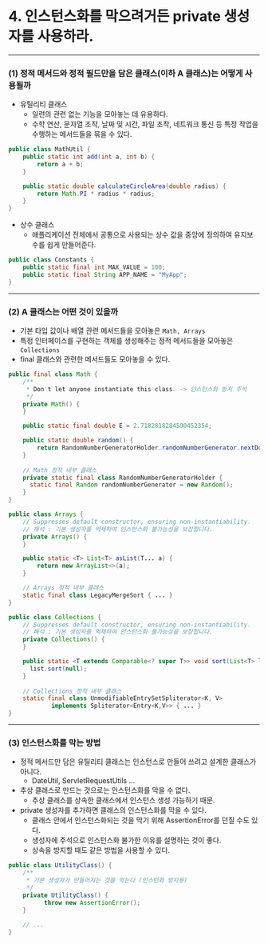 # 4. 인스턴스화를 막으려거든 private 생성자를 사용하라.

---

### (1) 정적 메서드와 정적 필드만을 담은 클래스(이하 A 클래스)는 어떻게 사용될까
- 유틸리티 클래스 
  - 일련의 관련 없는 기능을 모아놓는 데 유용하다.
  - 수학 연산, 문자열 조작, 날짜 및 시간, 파일 조작, 네트워크 통신 등 특정 작업을 수행하는 메서드들을 묶을 수 있다.
```java
public class MathUtil {
    public static int add(int a, int b) {
        return a + b;
    }

    public static double calculateCircleArea(double radius) {
        return Math.PI * radius * radius;
    }
}
```
- 상수 클래스
  - 애플리케이션 전체에서 공통으로 사용되는 상수 값을 중앙에 정의하여 유지보수를 쉽게 만들어준다.
```java
public class Constants {
    public static final int MAX_VALUE = 100;
    public static final String APP_NAME = "MyApp";
}
```

---

### (2) A 클래스는 어떤 것이 있을까
- 기본 타입 값이나 배열 관련 메서드들을 모아놓은 `Math, Arrays` 
- 특정 인터페이스를 구현하는 객체를 생성해주는 정적 메서드들을 모아놓은 `Collections`
- final 클래스와 관련한 메서드들도 모아놓을 수 있다.
```java
public final class Math {
    /**
     * Don't let anyone instantiate this class. -> 인스턴스화 방지 주석
     */
    private Math() {
    }

    public static final double E = 2.7182818284590452354;

    public static double random() {
        return RandomNumberGeneratorHolder.randomNumberGenerator.nextDouble();
    }
    
    // Math 정적 내부 클래스
    private static final class RandomNumberGeneratorHolder {
      static final Random randomNumberGenerator = new Random();
    }
}
```
```java
public class Arrays {
    // Suppresses default constructor, ensuring non-instantiability.
    // 해석 : 기본 생성자를 억제하여 인스턴스화 불가능성을 보장합니다.
    private Arrays() {
    }

    public static <T> List<T> asList(T... a) {
        return new ArrayList<>(a);
    }

    // Arrays 정적 내부 클래스
    static final class LegacyMergeSort { ... }
}
```
```java
public class Collections {
    // Suppresses default constructor, ensuring non-instantiability.
    // 해석 : 기본 생성자를 억제하여 인스턴스화 불가능성을 보장합니다.
    private Collections() {
    }

    public static <T extends Comparable<? super T>> void sort(List<T> list) {
      list.sort(null);
    }
    
    // Collections 정적 내부 클래스
    static final class UnmodifiableEntrySetSpliterator<K, V>
            implements Spliterator<Entry<K,V>> { ... }
}

```

---

### (3) 인스턴스화를 막는 방법
- 정적 메서드만 담은 유틸리티 클래스는 인스턴스로 만들어 쓰려고 설계한 클래스가 아니다.
  - DateUtil, ServletRequestUtils ...
- 추상 클래스로 만드는 것으로는 인스턴스화를 막을 수 없다.
  - 추상 클래스를 상속한 클래스에서 인스턴스 생성 가능하기 때문.
- private 생성자를 추가하면 클래스의 인스턴스화를 막을 수 있다.
  - 클래스 안에서 인스턴스화되는 것을 막기 위해 AssertionError를 던질 수도 있다. 
  - 생성자에 주석으로 인스턴스화 불가한 이유를 설명하는 것이 좋다. 
  - 상속을 방지할 때도 같은 방법을 사용할 수 있다.
```java
public class UtilityClass() {
    /**
     * 기본 생성자가 만들어지는 것을 막는다 (인스턴화 방지용) 
     */
    private UtilityClass() {
          throw new AssertionError();
    }
    
    // ...
}
```
